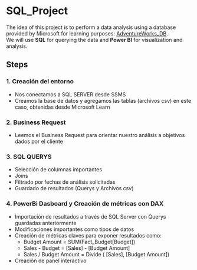 # SQL_Project
The idea of this project is to perform a data analysis using a database provided by Microsoft for learning purposes: [AdventureWorks_DB](https://learn.microsoft.com/en-us/sql/samples/adventureworks-install-configure?view=sql-server-ver15&tabs=ssms).  
We will use **SQL** for querying the data and **Power BI** for visualization and analysis.




## Steps
### 1. Creación del entorno
- Nos conectamos a SQL SERVER desde SSMS
- Creamos la base de datos y agregamos las tablas (archivos csv) en este caso, obtenidas desde Microsoft Learn

### 2. Business Request
- Leemos el Business Request para orientar nuestro análisis a objetivos dados por el cliente

### 3. SQL QUERYS
- Selección de columnas importantes
- Joins 
- Filtrado por fechas de análisis solicitadas
- Guardado de resultados (Querys y Archivos csv)

### 4. PowerBi Dasboard y Creación de métricas con DAX
- Importación de resultados a través de SQL Server con Querys guardadas anteriormente
- Modificaciones importantes como tipos de datos
- Creación de métricas claves para exponer resultados como: 
  - Budget Amount = SUM(Fact_Budget[Budget])
  - Sales - Budget = [Sales] - [Budget Amount]
  - Sales / Budget Amount = Divide ( [Sales], [Budget Amount])
- Creación de panel interactivo

